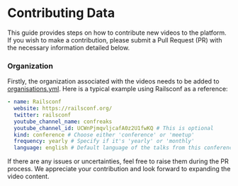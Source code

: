 # Contributing Data

This guide provides steps on how to contribute new videos to the platform. If you wish to make a contribution, please submit a Pull Request (PR) with the necessary information detailed below.

### Organization

Firstly, the organization associated with the videos needs to be added to [organisations.yml](/data/organisations.yml). Here is a typical example using Railsconf as a reference:

```yml
- name: Railsconf
  website: https://railsconf.org/
  twitter: railsconf
  youtube_channel_name: confreaks
  youtube_channel_id: UCWnPjmqvljcafA0z2U1fwKQ # This is optional
  kind: conference # Choose either 'conference' or 'meetup'
  frequency: yearly # Specify if it's 'yearly' or 'monthly'
  language: english # Default language of the talks from this conference
```

If there are any issues or uncertainties, feel free to raise them during the PR process. We appreciate your contribution and look forward to expanding the video content.
